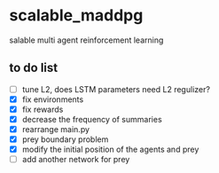# scalable_maddpg
salable multi agent reinforcement learning

## to do list
- [ ] tune L2, does LSTM parameters need L2 regulizer?
- [x] fix environments
- [x] fix rewards
- [x] decrease the frequency of summaries
- [x] rearrange main.py
- [x] prey boundary problem
- [x] modify the initial position of the agents and prey
- [ ] add another network for prey
